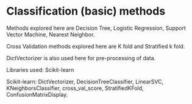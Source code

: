 # Classification (basic) methods
Methods explored here are Decision Tree, Logistic Regression, Support Vector Machine, Nearest Neighbor. 

Cross Validation methods explored here are K fold and Stratified k fold. 

DictVectorizer is also used here for pre-processing of data. 

Libraries used: Scikit-learn

Scikit-learn: DictVectorizer, DecisionTreeClassifier, LinearSVC, KNeighborsClassifier, cross_val_score, StratifiedKFold, ConfusionMatrixDisplay. 


